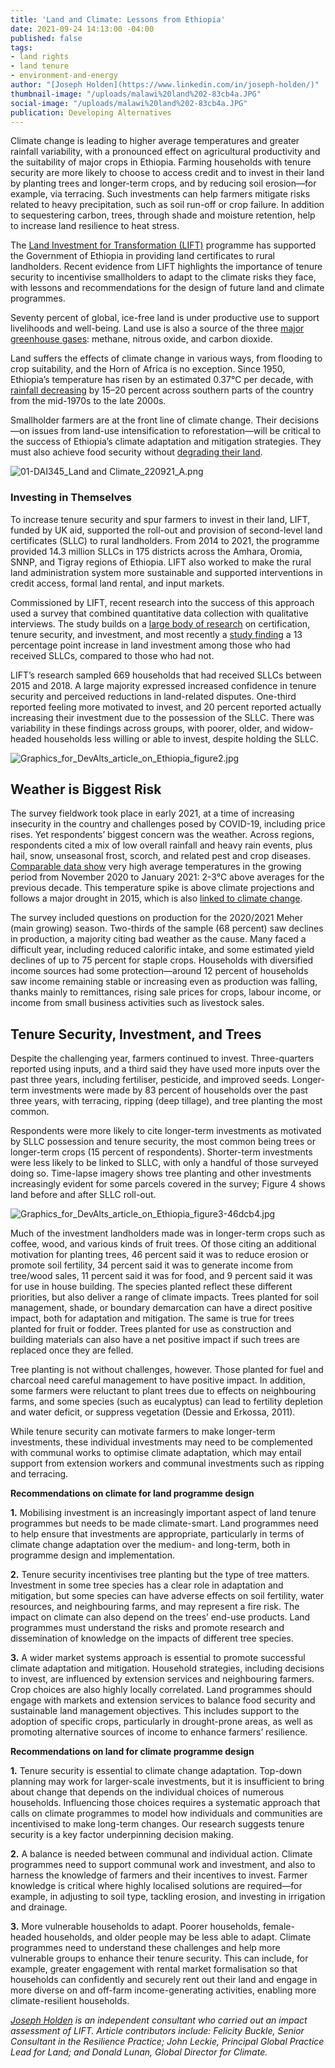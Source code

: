 ```yaml
---
title: 'Land and Climate: Lessons from Ethiopia'
date: 2021-09-24 14:13:00 -04:00
published: false
tags:
- land rights
- land tenure
- environment-and-energy
author: "[Joseph Holden](https://www.linkedin.com/in/joseph-holden/)"
thumbnail-image: "/uploads/malawi%20land%202-83cb4a.JPG"
social-image: "/uploads/malawi%20land%202-83cb4a.JPG"
publication: Developing Alternatives
---
```


Climate change is leading to higher average temperatures and greater rainfall variability, with a pronounced effect on agricultural productivity and the suitability of major crops in Ethiopia. Farming households with tenure security are more likely to choose to access credit and to invest in their land by planting trees and longer-term crops, and by reducing soil erosion—for example, via terracing. Such investments can help farmers mitigate risks related to heavy precipitation, such as soil run-off or crop failure. In addition to sequestering carbon, trees, through shade and moisture retention, help to increase land resilience to heat stress.

The [Land Investment for Transformation (LIFT)](https://www.dai.com/our-work/projects/ethiopia-land-investment-transformation-lift) programme has supported the Government of Ethiopia in providing land certificates to rural landholders. Recent evidence from LIFT highlights the importance of tenure security to incentivise smallholders to adapt to the climate risks they face, with lessons and recommendations for the design of future land and climate programmes.







Seventy percent of global, ice-free land is under productive use to support livelihoods and well-being. Land use is also a source of the three [major greenhouse gases](https://www.ipcc.ch/srccl/): methane, nitrous oxide, and carbon dioxide. 

Land suffers the effects of climate change in various ways, from flooding to crop suitability, and the Horn of Africa is no exception. Since 1950, Ethiopia’s temperature has risen by an estimated 0.37°C per decade, with [rainfall decreasing](https://www.usaid.gov/sites/default/files/documents/1860/A%20Climate%20Trend%20Analysis%20of%20Ethiopia.pdf) by 15–20 percent across southern parts of the country from the mid-1970s to the late 2000s.

Smallholder farmers are at the front line of climate change. Their decisions—on issues from land-use intensification to reforestation—will be critical to the success of Ethiopia’s climate adaptation and mitigation strategies. They must also achieve food security without [degrading their land](https://www.ipcc.ch/srccl/). 

![01-DAI345_Land and Climate_220921_A.png](/uploads/01-DAI345_Land%20and%20Climate_220921_A.png)
 
### Investing in Themselves

To increase tenure security and spur farmers to invest in their land, LIFT, funded by UK aid, supported the roll-out and provision of second-level land certificates (SLLC) to rural landholders. From 2014 to 2021, the programme provided 14.3 million SLLCs in 175 districts across the Amhara, Oromia, SNNP, and Tigray regions of Ethiopia. LIFT also worked to make the rural land administration system more sustainable and supported interventions in credit access, formal land rental, and input markets. 

Commissioned by LIFT, recent research into the success of this approach used a survey that combined quantitative data collection with qualitative interviews. The study builds on a [large body of research](https://www.tandfonline.com/doi/full/10.1080/19439342.2016.1160947) on certification, tenure security, and investment, and most recently a [study finding](https://ebrary.ifpri.org/digital/collection/p15738coll2/id/134083) a 13 percentage point increase in land investment among those who had received SLLCs, compared to those who had not. 

LIFT’s research sampled 669 households that had received SLLCs between 2015 and 2018. A large majority expressed increased confidence in tenure security and perceived reductions in land-related disputes. One-third reported feeling more motivated to invest, and 20 percent reported actually increasing their investment due to the possession of the SLLC. There was variability in these findings across groups, with poorer, older, and widow-headed households less willing or able to invest, despite holding the SLLC.

![Graphics_for_DevAlts_article_on_Ethiopia_figure2.jpg](/uploads/Graphics_for_DevAlts_article_on_Ethiopia_figure2.jpg)

## Weather is Biggest Risk

The survey fieldwork took place in early 2021, at a time of increasing insecurity in the country and challenges posed by COVID-19, including price rises. Yet respondents’ biggest concern was the weather. Across regions, respondents cited a mix of low overall rainfall and heavy rain events, plus hail, snow, unseasonal frost, scorch, and related pest and crop diseases. [Comparable data show](https://www.ncei.noaa.gov/products) very high average temperatures in the growing period from November 2020 to January 2021: 2-3°C above averages for the previous decade. This temperature spike is above climate projections and follows a major drought in 2015, which is also [linked to climate change](https://journals.ametsoc.org/view/journals/bams/97/12/bams-d-16-0167.1.xml).

The survey included questions on production for the 2020/2021 Meher (main growing) season. Two-thirds of the sample (68 percent) saw declines in production, a majority citing bad weather as the cause. Many faced a difficult year, including reduced calorific intake, and some estimated yield declines of up to 75 percent for staple crops. Households with diversified income sources had some protection—around 12 percent of households saw income remaining stable or increasing even as production was falling, thanks mainly to remittances, rising sale prices for crops, labour income, or income from small business activities such as livestock sales.

## Tenure Security, Investment, and Trees

Despite the challenging year, farmers continued to invest. Three-quarters reported using inputs, and a third said they have used more inputs over the past three years, including fertiliser, pesticide, and improved seeds. Longer-term investments were made by 83 percent of households over the past three years, with terracing, ripping (deep tillage), and tree planting the most common.

Respondents were more likely to cite longer-term investments as motivated by SLLC possession and tenure security, the most common being trees or longer-term crops (15 percent of respondents). Shorter-term investments were less likely to be linked to SLLC, with only a handful of those surveyed doing so. Time-lapse imagery shows tree planting and other investments increasingly evident for some parcels covered in the survey; Figure 4 shows land before and after SLLC roll-out. 

![Graphics_for_DevAlts_article_on_Ethiopia_figure3-46dcb4.jpg](/uploads/Graphics_for_DevAlts_article_on_Ethiopia_figure3-46dcb4.jpg)

Much of the investment landholders made was in longer-term crops such as coffee, wood, and various kinds of fruit trees. Of those citing an additional motivation for planting trees, 46 percent said it was to reduce erosion or promote soil fertility, 34 percent said it was to generate income from tree/wood sales, 11 percent said it was for food, and 9 percent said it was for use in house building.
The species planted reflect these different priorities, but also deliver a range of climate impacts. Trees planted for soil management, shade, or boundary demarcation can have a direct positive impact, both for adaptation and mitigation. The same is true for trees planted for fruit or fodder. Trees planted for use as construction and building materials can also have a net positive impact if such trees are replaced once they are felled. 

Tree planting is not without challenges, however. Those planted for fuel and charcoal need careful management to have positive impact. In addition, some farmers were reluctant to plant trees due to effects on neighbouring farms, and some species (such as eucalyptus) can lead to fertility depletion and water deficit, or suppress vegetation (Dessie and Erkossa, 2011).

While tenure security can motivate farmers to make longer-term investments, these individual investments may need to be complemented with communal works to optimise climate adaptation, which may entail support from extension workers and communal investments such as ripping and terracing.

**Recommendations on climate for land programme design**

**1.** Mobilising investment is an increasingly important aspect of land tenure programmes but needs to be made climate-smart. Land programmes need to help ensure that investments are appropriate, particularly in terms of climate change adaptation over the medium- and long-term, both in programme design and implementation.

**2.** Tenure security incentivises tree planting but the type of tree matters. Investment in some tree species has a clear role in adaptation and mitigation, but some species can have adverse effects on soil fertility, water resources, and neighbouring farms, and may represent a fire risk. The impact on climate can also depend on the trees’ end-use products. Land programmes must understand the risks and promote research and dissemination of knowledge on the impacts of different tree species. 

**3.** A wider market systems approach is essential to promote successful climate adaptation and mitigation. Household strategies, including decisions to invest, are influenced by extension services and neighbouring farmers. Crop choices are also highly locally correlated. Land programmes should engage with markets and extension services to balance food security and sustainable land management objectives. This includes support to the adoption of specific crops, particularly in drought-prone areas, as well as promoting alternative sources of income to enhance farmers’ resilience.

**Recommendations on land for climate programme design**

**1.** Tenure security is essential to climate change adaptation. Top-down planning may work for larger-scale investments, but it is insufficient to bring about change that depends on the individual choices of numerous households. Influencing those choices requires a systematic approach that calls on climate programmes to model how individuals and communities are incentivised to make long-term changes. Our research suggests tenure security is a key factor underpinning decision making.

**2.** A balance is needed between communal and individual action. Climate programmes need to support communal work and investment, and also to harness the knowledge of farmers and their incentives to invest. Farmer knowledge is critical where highly localised solutions are required—for example, in adjusting to soil type, tackling erosion, and investing in irrigation and drainage.

**3.** More vulnerable households to adapt. Poorer households, female-headed households, and older people may be less able to adapt. Climate programmes need to understand these challenges and help more vulnerable groups to enhance their tenure security. This can include, for example, greater engagement with rental market formalisation so that households can confidently and securely rent out their land and engage in more diverse on and off-farm income-generating activities, enabling more climate-resilient households.

*[Joseph Holden](https://www.linkedin.com/in/joseph-holden/) is an independent consultant who carried out an impact assessment of LIFT. Article contributors include: Felicity Buckle, Senior Consultant in the Resilience Practice; John Leckie, Principal Global Practice Lead for Land; and Donald Lunan, Global Director for Climate.*